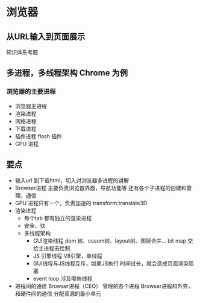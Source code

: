 # 浏览器
## 从URL输入到页面展示
知识体系考题

## 多进程，多线程架构 Chrome 为例
### 浏览器的主要进程
- 浏览器主进程
- 渲染进程
- 网络进程
- 下载进程
- 插件进程 flash 插件
- GPU 进程
## 要点
- 输入url 到下载html，切入对浏览器多进程的讲解
- Browser进程 主要负责浏览器界面，导航功能等
    还有各个子进程的创建和管理，通信
- GPU 进程只有一个，负责加速的
    transform:translate3D
- 渲染进程
    - 每个tab 都有独立的渲染进程
    - 安全、快
    - 多线程架构
        - GUI渲染线程 dom 树、cssom树、layout树、图层合并...
        bit map 交给主进程去绘制
        - JS 引擎线程 V8引擎，单线程
        - GUI线程与JS线程互斥，如果JS执行
            时间过长，就会造成页面渲染阻塞
        - event loop 涉及哪些线程
- 进程间的通信
    Browser进程（CEO） 管理的各个进程
    Browser进程和外界，和硬件间的通信
    分配资源的最小单元
    
